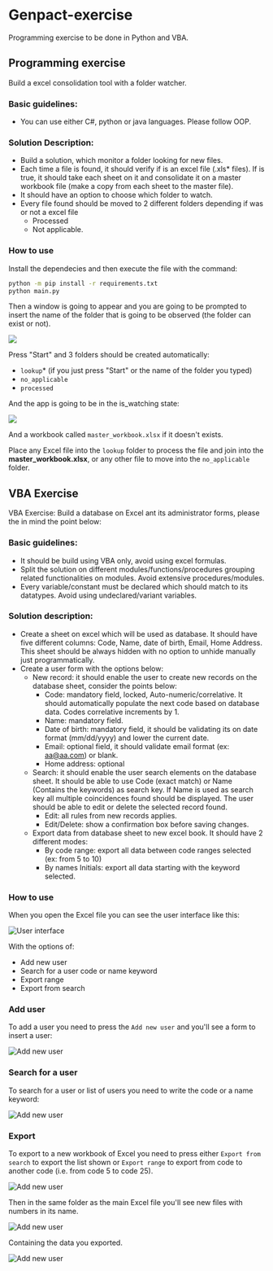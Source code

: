 # Genpact-exercise

Programming exercise to be done in Python and VBA.

## Programming exercise

Build a excel consolidation tool with a folder watcher.

### Basic guidelines:

- You can use either C#, python or java languages. Please follow OOP.

### Solution Description:

- Build a solution, which monitor a folder looking for new files.
- Each time a file is found, it should verify if is an excel file (.xls\* files). If is true, it should take each sheet on it and consolidate it on a master workbook file (make a copy from each sheet to the master file).
- It should have an option to choose which folder to watch.
- Every file found should be moved to 2 different folders depending if was or not a excel file
  - Processed
  - Not applicable.

### How to use

Install the dependecies and then execute the file with the command:

```sh
python -m pip install -r requirements.txt
python main.py
```

Then a window is going to appear and you are going to be prompted to insert the name of the folder that is going to be observed (the folder can exist or not).

![](./assets/img07.png)

Press "Start" and 3 folders should be created automatically:

- `lookup`* (if you just press "Start" or the name of the folder you typed)
- `no_applicable`
- `processed`

And the app is going to be in the is_watching state:

![](./assets/img08.png)

And a workbook called `master_workbook.xlsx` if it doesn't exists.

Place any Excel file into the `lookup` folder to process the file and join into the __master_workbook.xlsx__, or any other file to move into the `no_applicable` folder.

## VBA Exercise

VBA Exercise: Build a database on Excel ant its administrator forms, please the in mind the point below:

### Basic guidelines:

- It should be build using VBA only, avoid using excel formulas.
- Split the solution on different modules/functions/procedures grouping related functionalities on modules. Avoid extensive procedures/modules.
- Every variable/constant must be declared which should match to its datatypes. Avoid using undeclared/variant variables.

### Solution description:

- Create a sheet on excel which will be used as database. It should have five different columns: Code, Name, date of birth, Email, Home Address. This sheet should be always hidden with no option to unhide manually just programmatically.
- Create a user form with the options below:
  - New record: it should enable the user to create new records on the database sheet, consider the points below:
    - Code: mandatory field, locked, Auto-numeric/correlative. It should automatically populate the next code based on database data. Codes correlative increments by 1.
    - Name: mandatory field.
    - Date of birth: mandatory field, it should be validating its on date format (mm/dd/yyyy) and lower the current date.
    - Email: optional field, it should validate email format (ex: aa@aa.com) or blank.
    - Home address: optional
  - Search: it should enable the user search elements on the database sheet. It should be able to use Code (exact match) or Name (Contains the keywords) as search key. If Name is used as search key all multiple coincidences found should be displayed. The user should be able to edit or delete the selected record found.
    - Edit: all rules from new records applies.
    - Edit/Delete: show a confirmation box before saving changes.
  - Export data from database sheet to new excel book. It should have 2 different modes:
    - By code range: export all data between code ranges selected (ex: from 5 to 10)
    - By names Initials: export all data starting with the keyword selected.

### How to use

When you open the Excel file you can see the user interface like this:

![User interface](./assets/img01.png)

With the options of:

- Add new user
- Search for a user code or name keyword
- Export range
- Export from search

### Add user

To add a user you need to press the `Add new user` and you'll see a form to insert a user:

![Add new user](./assets/img02.png)

### Search for a user

To search for a user or list of users you need to write the code or a name keyword:

![Add new user](./assets/img03.png)

### Export

To export to a new workbook of Excel you need to press either `Export from search` to export the list shown or `Export range` to export from code to another code (i.e. from code 5 to code 25).

![Add new user](./assets/img04.png)

Then in the same folder as the main Excel file you'll see new files with numbers in its name.

![Add new user](./assets/img05.png)

Containing the data you exported.

![Add new user](./assets/img06.png)
